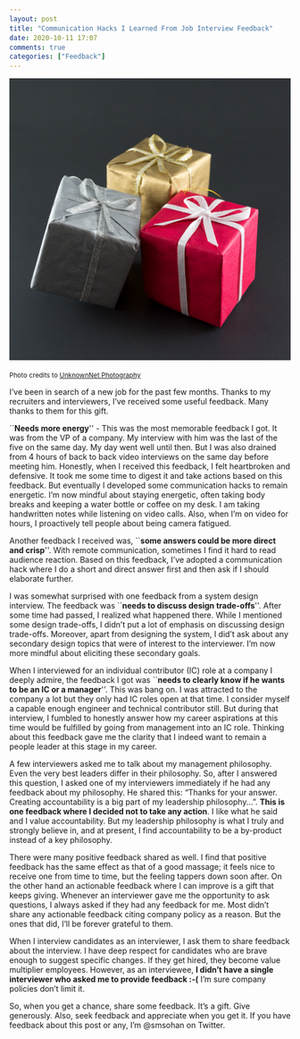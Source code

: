 ```yaml
---
layout: post
title: "Communication Hacks I Learned From Job Interview Feedback"
date: 2020-10-11 17:07
comments: true
categories: ["Feedback"]
---
```


![Gift](/images/gift.jpg)

<small>Photo credits to [UnknownNet Photography](https://www.flickr.com/photos/threar/)</small>

I’ve been in search of a new job for the past few months. Thanks to my recruiters and interviewers, I’ve received some useful feedback. Many thanks to them for this gift.

``**Needs more energy**'' - This was the most memorable feedback I got. It was from the VP of a company. My interview with him was the last of the five on the same day. My day went well until then. But I was also drained from 4 hours of back to back video interviews on the same day before meeting him. Honestly, when I received this feedback, I felt heartbroken and defensive. It took me some time to digest it and take actions based on this feedback. But eventually I developed some communication hacks to remain energetic. I’m now mindful about staying energetic, often taking body breaks and keeping a water bottle or coffee on my desk. I am taking handwritten notes while listening on video calls. Also, when I’m on video for hours, I proactively tell people about being camera fatigued.

Another feedback I received was, ``**some answers could be more direct and crisp**''. With remote communication, sometimes I find it hard to read audience reaction. Based on this feedback, I’ve adopted a communication hack where I do a short and direct answer first and then ask if I should elaborate further.

I was somewhat surprised with one feedback from a system design interview. The feedback was ``**needs to discuss design trade-offs**''. After some time had passed, I realized what happened there. While I mentioned some design trade-offs, I didn’t put a lot of emphasis on discussing design trade-offs. Moreover, apart from designing the system, I did’t ask about any secondary design topics that were of interest to the interviewer. I’m now more mindful about eliciting these secondary goals.

When I interviewed for an individual contributor (IC) role at a company I deeply admire, the feedback I got was ``**needs to clearly know if he wants to be an IC or a manager**''. This was bang on. I was attracted to the company a lot but they only had IC roles open at that time. I consider myself a capable enough engineer and technical contributor still. But during that interview, I fumbled to honestly answer how my career aspirations at this time would be fulfilled by going from management into an IC role. Thinking about this feedback gave me the clarity that I indeed want to remain a people leader at this stage in my career.

A few interviewers asked me to talk about my management philosophy. Even the very best leaders differ in their philosophy. So, after I answered this question, I asked one of my interviewers immediately if he had any feedback about my philosophy. He shared this: “Thanks for your answer. Creating accountability is a big part of my leadership philosophy...”.  **This is one feedback where I decided not to take any action**. I like what he said and I value accountability. But my leadership philosophy is what I truly and strongly believe in, and at present, I find accountability to be a by-product instead of a key philosophy.

There were many positive feedback shared as well. I find that positive feedback has the same effect as that of a good massage; it feels nice to receive one from time to time, but the feeling tappers down soon after. On the other hand an actionable feedback where I can improve is a gift that keeps giving. Whenever an interviewer gave me the opportunity to ask questions, I always asked if they had any feedback for me. Most didn’t share any actionable feedback citing company policy as a reason. But the ones that did, I’ll be forever grateful to them.

When I interview candidates as an interviewer, I ask them to share feedback about the interview. I have deep respect for candidates who are brave enough to suggest specific changes. If they get hired, they become value multiplier employees. However, as an interviewee, **I didn’t have a single interviewer who asked me to provide feedback :-(** I’m sure company policies don’t limit it.

So, when you get a chance, share some feedback. It’s a gift. Give generously. Also, seek feedback and appreciate when you get it. If you have feedback about this post or any, I’m @smsohan on Twitter.